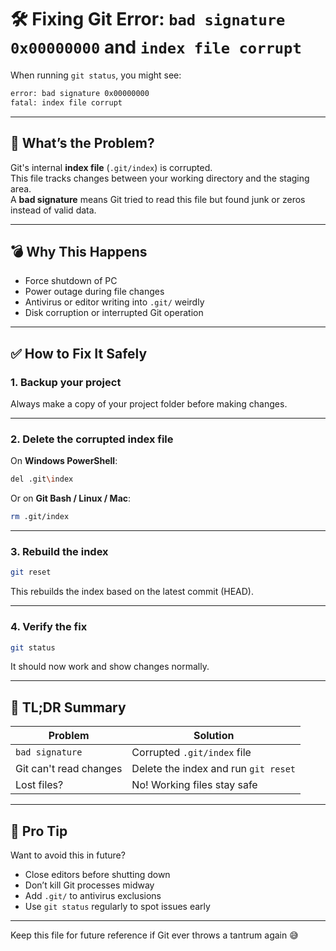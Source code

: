 # 🛠️ Fixing Git Error: `bad signature 0x00000000` and `index file corrupt`

When running `git status`, you might see:

```bash
error: bad signature 0x00000000
fatal: index file corrupt
```

---

## 🧠 What’s the Problem?

Git's internal **index file** (`.git/index`) is corrupted.  
This file tracks changes between your working directory and the staging area.  
A **bad signature** means Git tried to read this file but found junk or zeros instead of valid data.

---

## 💣 Why This Happens

- Force shutdown of PC
- Power outage during file changes
- Antivirus or editor writing into `.git/` weirdly
- Disk corruption or interrupted Git operation

---

## ✅ How to Fix It Safely

### 1. **Backup your project**
Always make a copy of your project folder before making changes.

---

### 2. **Delete the corrupted index file**

On **Windows PowerShell**:
```bash
del .git\index
```

Or on **Git Bash / Linux / Mac**:
```bash
rm .git/index
```

---

### 3. **Rebuild the index**
```bash
git reset
```

This rebuilds the index based on the latest commit (HEAD).

---

### 4. **Verify the fix**
```bash
git status
```

It should now work and show changes normally.

---

## 🧠 TL;DR Summary

| Problem                  | Solution                                |
|--------------------------|------------------------------------------|
| `bad signature`          | Corrupted `.git/index` file              |
| Git can't read changes   | Delete the index and run `git reset`     |
| Lost files?              | No! Working files stay safe              |

---

## 🧪 Pro Tip

Want to avoid this in future?

- Close editors before shutting down
- Don’t kill Git processes midway
- Add `.git/` to antivirus exclusions
- Use `git status` regularly to spot issues early

---

Keep this file for future reference if Git ever throws a tantrum again 😅
